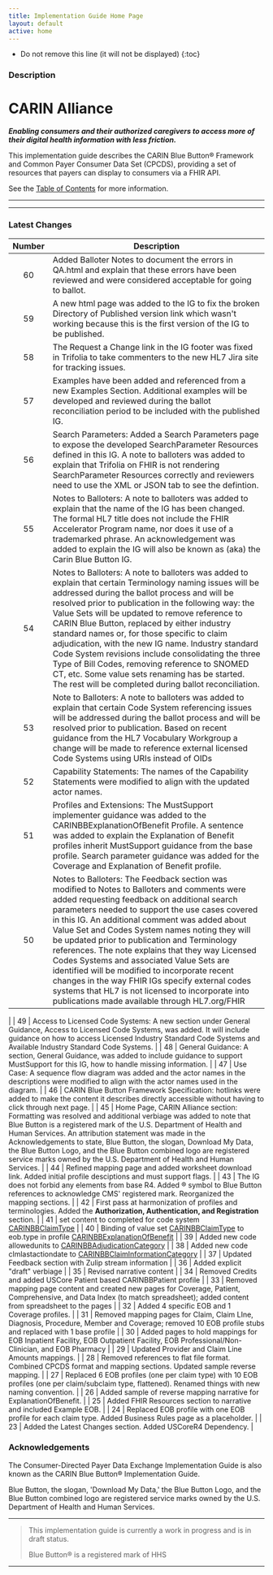 ```yaml
---
title: Implementation Guide Home Page
layout: default
active: home
---
```


<!-- { :.no_toc } -->

<!-- TOC  the css styling for this is \pages\assets\css\project.css under 'markdown-toc'-->

* Do not remove this line (it will not be displayed)
{:toc}

<!-- end TOC -->

### Description

# CARIN Alliance
**_Enabling consumers and their authorized caregivers to access more of their digital health information with less friction._**

This implementation guide describes the CARIN Blue Button&reg; Framework and Common Payer Consumer Data Set (CPCDS), providing a set of resources that payers can display to consumers via a FHIR API.

See the [Table of Contents](toc.html) for more information.

---

---
### Latest Changes


| Number | Description |
| :---: | --- |
| 60 | Added Balloter Notes to document the errors in QA.html and explain that these errors have been reviewed and were considered acceptable for going to ballot. |
| 59 | A new html page was added to the IG to fix the broken Directory of Published version link which wasn't working because this is the first version of the IG to be published. |
| 58 | The Request a Change link in the IG footer was fixed in Trifolia to take commenters to the new HL7 Jira site for tracking issues. |
| 57 | Examples have been added and referenced from a new Examples Section. Additional examples will be developed and reviewed during the ballot reconciliation period to be included with the published IG. |
| 56 | Search Parameters: Added a Search Parameters page to expose the developed SearchParameter Resources defined in this IG. A note to balloters was added to explain that Trifolia on FHIR is not rendering SearchParameter Resources correctly and reviewers need to use the XML or JSON tab to see the defintion. |
| 55 | Notes to Balloters: A note to balloters was added to explain that the name of the IG has been changed. The formal HL7 title does not include the FHIR Accelerator Program name, nor does it use of a trademarked phrase. An acknowledgement was added to explain the IG will also be known as (aka) the Carin Blue Button IG. |
| 54 | Notes to Balloters: A note to balloters was added to explain that certain Terminology naming issues will be addressed during the ballot process and will be resolved prior to publication in the following way: the Value Sets will be updated to remove reference to CARIN Blue Button, replaced by either industry standard names or, for those specific to claim adjudication, with the new IG name.  Industry standard Code System revisions include consolidating the three Type of Bill Codes, removing reference to SNOMED CT, etc. Some value sets renaming has be started. The rest will be completed during ballot reconciliation. |
| 53 | Note to Balloters: A note to balloters was added to explain that certain Code System referencing issues will be addressed during the ballot process and will be resolved prior to publication. Based on recent guidance from the HL7 Vocabulary Workgroup a change will be made to reference external licensed Code Systems using URIs instead of OIDs|
| 52 | Capability Statements: The names of the Capability Statements were modified to align with the updated actor names. |
| 51 | Profiles and Extensions: The MustSupport implementer guidance was added to the CARINBBExplanationOfBenefit Profile.  A sentence was added to explain the Explanation of Benefit profiles inherit MustSupport guidance from the base profile.  Search parameter guidance was added for the Coverage and Explanation of Benefit profile.  |
| 50 | Notes to Balloters: The Feedback section was modified to Notes to Balloters and comments were added requesting feedback on additional search parameters needed to support the use cases covered in this IG. An additional comment was added about Value Set and Codes System names noting they will be updated prior to publication and Terminology references. The note explains that they way Licensed Codes Systems and associated Value Sets are identified will be modified to incorporate recent changes in the way FHIR IGs specify external codes systems that HL7 is not licensed to incorporate into publications made available through HL7.org/FHIR 
|
| 49 | Access to Licensed Code Systems: A new section under General Guidance, Access to Licensed Code Systems, was added.  It will include guidance on how to access Licensed Industry Standard Code Systems and Available Industry Standard Code Systems. |
| 48 | General Guidance: A section, General Guidance, was added to include guidance to support MustSupport for this IG, how to handle missing information. |
| 47 | Use Case: A sequence flow diagram was added and the actor names in the descriptions were modified to align with the actor names used in the diagram. |
| 46 | CARIN Blue Button Framework Specification: hotlinks were added to make the content it describes directly accessible without having to click through next page. |
| 45 | Home Page, CARIN Alliance section: Formatting was resolved and additional verbiage was added to note that Blue Button is a registered mark of the U.S. Department of Health and Human Services. An attribution statement was made in the Acknowledgements to state, Blue Button, the slogan, Download My Data, the Blue Button Logo, and the Blue Button combined logo are registered service marks owned by the U.S. Department of Health and Human Services. |
| 44 | Refined mapping page and added worksheet download link. Added initial profile desciptions and  must support flags. |
| 43 | The IG does not forbid any elements from base R4. Added &reg; symbol to Blue Button references to acknowledge CMS' registered mark. Reorganized the mapping sections. |
| 42 | First pass at harmonization of profiles and terminologies. Added the **Authorization, Authentication, and Registration** section. |
| 41 | set content to completed for code system [CARINBBClaimType](http://hl7.org/fhir/us/carin/CodeSystem/carin-bb-claim-type) |
| 40 | 	Binding of value set [CARINBBClaimType](http://hl7.org/fhir/us/carin/ValueSet/carin-bb-claim-type) to eob.type in profile [CARINBBExplanationOfBenefit](http://hl7.org/fhir/us/carin/StructureDefinition/carin-bb-explanationofbenefit) |
| 39 | 	Added new code allowedunits to [CARINBBAdjudicationCategory](http://hl7.org/fhir/us/carin/CodeSystem/carin-bb-adjudicationcategory) |
| 38 | 	Added new code clmlastactiondate to [CARINBBClaimInformationCategory](http://hl7.org/fhir/us/carin/CodeSystem/carin-bb-claiminformationcategory) |
| 37 | Updated Feedback section with Zulip stream information |
| 36 | Added explicit "draft" verbiage |
| 35 | Revised narrative content |
| 34 | Removed Credits and added USCore Patient based CARINBBPatient profile |
| 33 | Removed mapping page content and created new pages for Coverage, Patient, Comprehensive, and Data Index (to match spreadsheet); added content from spreadsheet to the pages |
| 32 | Added 4 specific EOB and 1 Coverage profiles. |
| 31 | Removed mapping pages for Claim, Claim LIne, Diagnosis, Procedure, Member and Coverage; removed 10 EOB profile stubs and replaced with 1 base profile |
| 30 | Added pages to hold mappings for EOB Inpatient Facility, EOB Outpatient Facility, EOB Professional/Non-Clinician, and EOB Pharmacy |
| 29 | Updated Provider and Claim Line Amounts mappings. |
| 28 | Removed references to flat file format.  Combined CPCDS format and mapping sections. Updated sample reverse mapping. |
| 27 | Replaced 6 EOB profiles (one per claim type) with 10 EOB profiles (one per claim/subclaim type, flattened). Renamed things with new naming convention. |
| 26 | Added sample of reverse mapping narrative for ExplanationOfBenefit. |
| 25 | Added FHIR Resources section to narrative and included Example EOB. |
| 24 | Replaced EOB profile with one EOB profile for each claim type. Added Business Rules page as a placeholder. |
| 23 | Added the Latest Changes section. Added USCoreR4 Dependency. |


### Acknowledgements
The Consumer-Directed Payer Data Exchange Implementation Guide is also known as the CARIN Blue Button&reg; Implementation Guide.

Blue Button, the slogan, 'Download My Data,' the Blue Button Logo, and the Blue Button combined logo are registered service marks owned by the U.S. Department of Health and Human Services.

---
>This implementation guide is currently a work in progress and is in draft status.
>
>Blue Button&reg; is a registered mark of HHS
---


